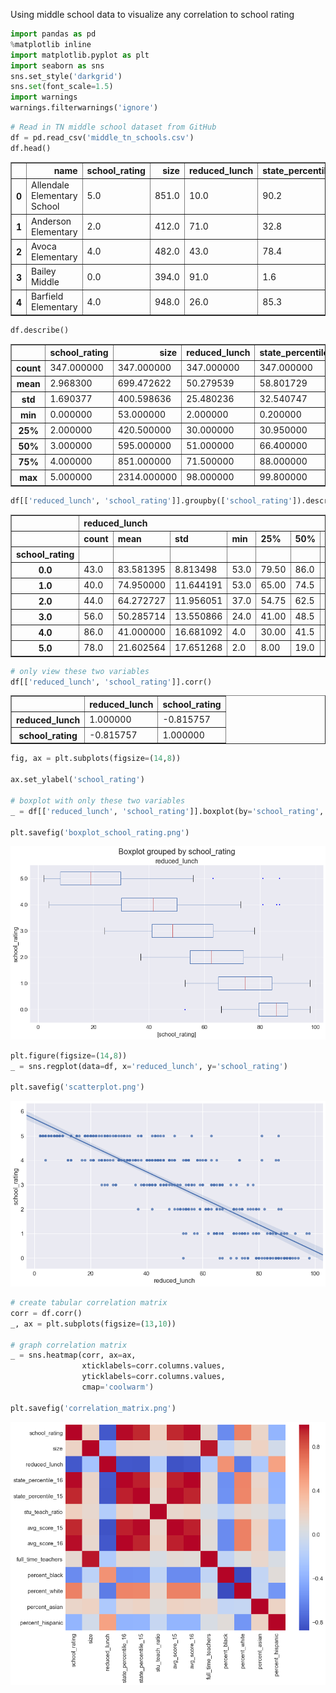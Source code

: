 
Using middle school data to visualize any correlation to school rating 


```python
import pandas as pd
%matplotlib inline
import matplotlib.pyplot as plt
import seaborn as sns
sns.set_style('darkgrid')
sns.set(font_scale=1.5)
import warnings
warnings.filterwarnings('ignore')
```


```python
# Read in TN middle school dataset from GitHub
df = pd.read_csv('middle_tn_schools.csv')
df.head()
```




<div>
<style scoped>
    .dataframe tbody tr th:only-of-type {
        vertical-align: middle;
    }

    .dataframe tbody tr th {
        vertical-align: top;
    }

    .dataframe thead th {
        text-align: right;
    }
</style>
<table border="1" class="dataframe">
  <thead>
    <tr style="text-align: right;">
      <th></th>
      <th>name</th>
      <th>school_rating</th>
      <th>size</th>
      <th>reduced_lunch</th>
      <th>state_percentile_16</th>
      <th>state_percentile_15</th>
      <th>stu_teach_ratio</th>
      <th>school_type</th>
      <th>avg_score_15</th>
      <th>avg_score_16</th>
      <th>full_time_teachers</th>
      <th>percent_black</th>
      <th>percent_white</th>
      <th>percent_asian</th>
      <th>percent_hispanic</th>
    </tr>
  </thead>
  <tbody>
    <tr>
      <th>0</th>
      <td>Allendale Elementary School</td>
      <td>5.0</td>
      <td>851.0</td>
      <td>10.0</td>
      <td>90.2</td>
      <td>95.8</td>
      <td>15.7</td>
      <td>Public</td>
      <td>89.4</td>
      <td>85.2</td>
      <td>54.0</td>
      <td>2.9</td>
      <td>85.5</td>
      <td>1.6</td>
      <td>5.6</td>
    </tr>
    <tr>
      <th>1</th>
      <td>Anderson Elementary</td>
      <td>2.0</td>
      <td>412.0</td>
      <td>71.0</td>
      <td>32.8</td>
      <td>37.3</td>
      <td>12.8</td>
      <td>Public</td>
      <td>43.0</td>
      <td>38.3</td>
      <td>32.0</td>
      <td>3.9</td>
      <td>86.7</td>
      <td>1.0</td>
      <td>4.9</td>
    </tr>
    <tr>
      <th>2</th>
      <td>Avoca Elementary</td>
      <td>4.0</td>
      <td>482.0</td>
      <td>43.0</td>
      <td>78.4</td>
      <td>83.6</td>
      <td>16.6</td>
      <td>Public</td>
      <td>75.7</td>
      <td>73.0</td>
      <td>29.0</td>
      <td>1.0</td>
      <td>91.5</td>
      <td>1.2</td>
      <td>4.4</td>
    </tr>
    <tr>
      <th>3</th>
      <td>Bailey Middle</td>
      <td>0.0</td>
      <td>394.0</td>
      <td>91.0</td>
      <td>1.6</td>
      <td>1.0</td>
      <td>13.1</td>
      <td>Public Magnet</td>
      <td>2.1</td>
      <td>4.4</td>
      <td>30.0</td>
      <td>80.7</td>
      <td>11.7</td>
      <td>2.3</td>
      <td>4.3</td>
    </tr>
    <tr>
      <th>4</th>
      <td>Barfield Elementary</td>
      <td>4.0</td>
      <td>948.0</td>
      <td>26.0</td>
      <td>85.3</td>
      <td>89.2</td>
      <td>14.8</td>
      <td>Public</td>
      <td>81.3</td>
      <td>79.6</td>
      <td>64.0</td>
      <td>11.8</td>
      <td>71.2</td>
      <td>7.1</td>
      <td>6.0</td>
    </tr>
  </tbody>
</table>
</div>




```python
df.describe()
```




<div>
<style scoped>
    .dataframe tbody tr th:only-of-type {
        vertical-align: middle;
    }

    .dataframe tbody tr th {
        vertical-align: top;
    }

    .dataframe thead th {
        text-align: right;
    }
</style>
<table border="1" class="dataframe">
  <thead>
    <tr style="text-align: right;">
      <th></th>
      <th>school_rating</th>
      <th>size</th>
      <th>reduced_lunch</th>
      <th>state_percentile_16</th>
      <th>state_percentile_15</th>
      <th>stu_teach_ratio</th>
      <th>avg_score_15</th>
      <th>avg_score_16</th>
      <th>full_time_teachers</th>
      <th>percent_black</th>
      <th>percent_white</th>
      <th>percent_asian</th>
      <th>percent_hispanic</th>
    </tr>
  </thead>
  <tbody>
    <tr>
      <th>count</th>
      <td>347.000000</td>
      <td>347.000000</td>
      <td>347.000000</td>
      <td>347.000000</td>
      <td>341.000000</td>
      <td>347.000000</td>
      <td>341.000000</td>
      <td>347.000000</td>
      <td>347.000000</td>
      <td>347.000000</td>
      <td>347.000000</td>
      <td>347.000000</td>
      <td>347.000000</td>
    </tr>
    <tr>
      <th>mean</th>
      <td>2.968300</td>
      <td>699.472622</td>
      <td>50.279539</td>
      <td>58.801729</td>
      <td>58.249267</td>
      <td>15.461671</td>
      <td>57.004692</td>
      <td>57.049856</td>
      <td>44.939481</td>
      <td>21.197983</td>
      <td>61.673487</td>
      <td>2.642651</td>
      <td>11.164553</td>
    </tr>
    <tr>
      <th>std</th>
      <td>1.690377</td>
      <td>400.598636</td>
      <td>25.480236</td>
      <td>32.540747</td>
      <td>32.702630</td>
      <td>5.725170</td>
      <td>26.696450</td>
      <td>27.968974</td>
      <td>22.053386</td>
      <td>23.562538</td>
      <td>27.274859</td>
      <td>3.109629</td>
      <td>12.030608</td>
    </tr>
    <tr>
      <th>min</th>
      <td>0.000000</td>
      <td>53.000000</td>
      <td>2.000000</td>
      <td>0.200000</td>
      <td>0.600000</td>
      <td>4.700000</td>
      <td>1.500000</td>
      <td>0.100000</td>
      <td>2.000000</td>
      <td>0.000000</td>
      <td>1.100000</td>
      <td>0.000000</td>
      <td>0.000000</td>
    </tr>
    <tr>
      <th>25%</th>
      <td>2.000000</td>
      <td>420.500000</td>
      <td>30.000000</td>
      <td>30.950000</td>
      <td>27.100000</td>
      <td>13.700000</td>
      <td>37.600000</td>
      <td>37.000000</td>
      <td>30.000000</td>
      <td>3.600000</td>
      <td>40.600000</td>
      <td>0.750000</td>
      <td>3.800000</td>
    </tr>
    <tr>
      <th>50%</th>
      <td>3.000000</td>
      <td>595.000000</td>
      <td>51.000000</td>
      <td>66.400000</td>
      <td>65.800000</td>
      <td>15.000000</td>
      <td>61.800000</td>
      <td>60.700000</td>
      <td>40.000000</td>
      <td>13.500000</td>
      <td>68.700000</td>
      <td>1.600000</td>
      <td>6.400000</td>
    </tr>
    <tr>
      <th>75%</th>
      <td>4.000000</td>
      <td>851.000000</td>
      <td>71.500000</td>
      <td>88.000000</td>
      <td>88.600000</td>
      <td>16.700000</td>
      <td>79.600000</td>
      <td>80.250000</td>
      <td>54.000000</td>
      <td>28.350000</td>
      <td>85.950000</td>
      <td>3.100000</td>
      <td>13.800000</td>
    </tr>
    <tr>
      <th>max</th>
      <td>5.000000</td>
      <td>2314.000000</td>
      <td>98.000000</td>
      <td>99.800000</td>
      <td>99.800000</td>
      <td>111.000000</td>
      <td>99.000000</td>
      <td>98.900000</td>
      <td>140.000000</td>
      <td>97.400000</td>
      <td>99.700000</td>
      <td>21.100000</td>
      <td>65.200000</td>
    </tr>
  </tbody>
</table>
</div>




```python
df[['reduced_lunch', 'school_rating']].groupby(['school_rating']).describe()
```




<div>
<style scoped>
    .dataframe tbody tr th:only-of-type {
        vertical-align: middle;
    }

    .dataframe tbody tr th {
        vertical-align: top;
    }

    .dataframe thead tr th {
        text-align: left;
    }

    .dataframe thead tr:last-of-type th {
        text-align: right;
    }
</style>
<table border="1" class="dataframe">
  <thead>
    <tr>
      <th></th>
      <th colspan="8" halign="left">reduced_lunch</th>
    </tr>
    <tr>
      <th></th>
      <th>count</th>
      <th>mean</th>
      <th>std</th>
      <th>min</th>
      <th>25%</th>
      <th>50%</th>
      <th>75%</th>
      <th>max</th>
    </tr>
    <tr>
      <th>school_rating</th>
      <th></th>
      <th></th>
      <th></th>
      <th></th>
      <th></th>
      <th></th>
      <th></th>
      <th></th>
    </tr>
  </thead>
  <tbody>
    <tr>
      <th>0.0</th>
      <td>43.0</td>
      <td>83.581395</td>
      <td>8.813498</td>
      <td>53.0</td>
      <td>79.50</td>
      <td>86.0</td>
      <td>90.00</td>
      <td>98.0</td>
    </tr>
    <tr>
      <th>1.0</th>
      <td>40.0</td>
      <td>74.950000</td>
      <td>11.644191</td>
      <td>53.0</td>
      <td>65.00</td>
      <td>74.5</td>
      <td>84.25</td>
      <td>98.0</td>
    </tr>
    <tr>
      <th>2.0</th>
      <td>44.0</td>
      <td>64.272727</td>
      <td>11.956051</td>
      <td>37.0</td>
      <td>54.75</td>
      <td>62.5</td>
      <td>74.00</td>
      <td>88.0</td>
    </tr>
    <tr>
      <th>3.0</th>
      <td>56.0</td>
      <td>50.285714</td>
      <td>13.550866</td>
      <td>24.0</td>
      <td>41.00</td>
      <td>48.5</td>
      <td>63.00</td>
      <td>78.0</td>
    </tr>
    <tr>
      <th>4.0</th>
      <td>86.0</td>
      <td>41.000000</td>
      <td>16.681092</td>
      <td>4.0</td>
      <td>30.00</td>
      <td>41.5</td>
      <td>50.00</td>
      <td>87.0</td>
    </tr>
    <tr>
      <th>5.0</th>
      <td>78.0</td>
      <td>21.602564</td>
      <td>17.651268</td>
      <td>2.0</td>
      <td>8.00</td>
      <td>19.0</td>
      <td>29.75</td>
      <td>87.0</td>
    </tr>
  </tbody>
</table>
</div>




```python
# only view these two variables
df[['reduced_lunch', 'school_rating']].corr()
```




<div>
<style scoped>
    .dataframe tbody tr th:only-of-type {
        vertical-align: middle;
    }

    .dataframe tbody tr th {
        vertical-align: top;
    }

    .dataframe thead th {
        text-align: right;
    }
</style>
<table border="1" class="dataframe">
  <thead>
    <tr style="text-align: right;">
      <th></th>
      <th>reduced_lunch</th>
      <th>school_rating</th>
    </tr>
  </thead>
  <tbody>
    <tr>
      <th>reduced_lunch</th>
      <td>1.000000</td>
      <td>-0.815757</td>
    </tr>
    <tr>
      <th>school_rating</th>
      <td>-0.815757</td>
      <td>1.000000</td>
    </tr>
  </tbody>
</table>
</div>




```python
fig, ax = plt.subplots(figsize=(14,8))

ax.set_ylabel('school_rating')

# boxplot with only these two variables
_ = df[['reduced_lunch', 'school_rating']].boxplot(by='school_rating', figsize=(13,8), vert=False, sym='b.', ax=ax)

plt.savefig('boxplot_school_rating.png')
```


![png](output_6_0.png)



```python
plt.figure(figsize=(14,8))
_ = sns.regplot(data=df, x='reduced_lunch', y='school_rating')

plt.savefig('scatterplot.png')
```


![png](output_7_0.png)



```python
# create tabular correlation matrix
corr = df.corr()
_, ax = plt.subplots(figsize=(13,10)) 

# graph correlation matrix
_ = sns.heatmap(corr, ax=ax,
                xticklabels=corr.columns.values,
                yticklabels=corr.columns.values,
                cmap='coolwarm')

plt.savefig('correlation_matrix.png')
```


![png](output_8_0.png)

